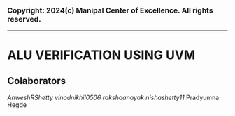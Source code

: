 ### Copyright: 2024(c) Manipal Center of Excellence. All rights reserved.
--------------------------------------------------------------------------
# ALU VERIFICATION USING UVM 
## Colaborators
_AnweshRShetty_
_vinodnikhil0506_
_rakshaanayak_
_nishashetty11_
Pradyumna Hegde
